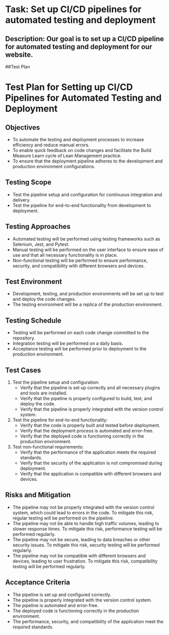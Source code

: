 # Task: Set up CI/CD pipelines for automated testing and deployment
## Description: Our goal is to set up a CI/CD pipeline for automated testing and deployment for our website.
##Test Plan
# Test Plan for Setting up CI/CD Pipelines for Automated Testing and Deployment

## Objectives
- To automate the testing and deployment processes to increase efficiency and reduce manual errors.
- To enable quick feedback on code changes and facilitate the Build Measure Learn cycle of Lean Management practice.
- To ensure that the deployment pipeline adheres to the development and production environment configurations.

## Testing Scope
- Test the pipeline setup and configuration for continuous integration and delivery.
- Test the pipeline for end-to-end functionality from development to deployment.

## Testing Approaches
- Automated testing will be performed using testing frameworks such as Selenium, Jest, and Pytest.
- Manual testing will be performed on the user interface to ensure ease of use and that all necessary functionality is in place.
- Non-functional testing will be performed to ensure performance, security, and compatibility with different browsers and devices.

## Test Environment
- Development, testing, and production environments will be set up to test and deploy the code changes.
- The testing environment will be a replica of the production environment.

## Testing Schedule
- Testing will be performed on each code change committed to the repository.
- Integration testing will be performed on a daily basis.
- Acceptance testing will be performed prior to deployment to the production environment.

## Test Cases
1. Test the pipeline setup and configuration:
    - Verify that the pipeline is set up correctly and all necessary plugins and tools are installed.
    - Verify that the pipeline is properly configured to build, test, and deploy the code.
    - Verify that the pipeline is properly integrated with the version control system.
2. Test the pipeline for end-to-end functionality:
    - Verify that the code is properly built and tested before deployment.
    - Verify that the deployment process is automated and error-free.
    - Verify that the deployed code is functioning correctly in the production environment.
3. Test non-functional requirements:
    - Verify that the performance of the application meets the required standards.
    - Verify that the security of the application is not compromised during deployment.
    - Verify that the application is compatible with different browsers and devices.

## Risks and Mitigation
- The pipeline may not be properly integrated with the version control system, which could lead to errors in the code. To mitigate this risk, regular testing will be performed on the pipeline.
- The pipeline may not be able to handle high traffic volumes, leading to slower response times. To mitigate this risk, performance testing will be performed regularly.
- The pipeline may not be secure, leading to data breaches or other security issues. To mitigate this risk, security testing will be performed regularly.
- The pipeline may not be compatible with different browsers and devices, leading to user frustration. To mitigate this risk, compatibility testing will be performed regularly.

## Acceptance Criteria
- The pipeline is set up and configured correctly.
- The pipeline is properly integrated with the version control system.
- The pipeline is automated and error-free.
- The deployed code is functioning correctly in the production environment.
- The performance, security, and compatibility of the application meet the required standards.